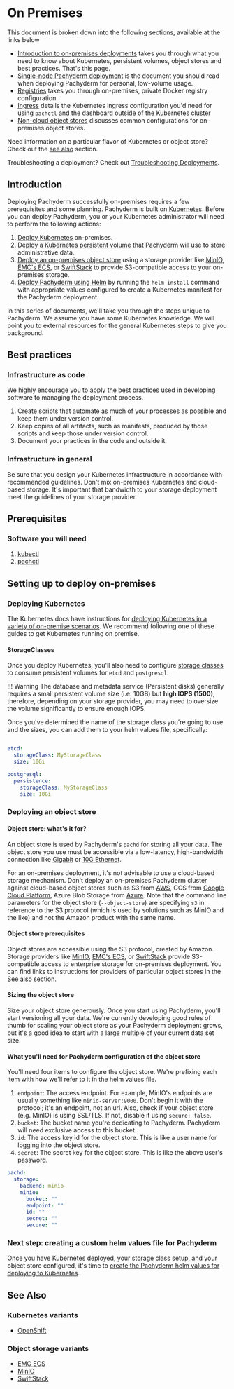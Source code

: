 # On Premises

This document is broken down into the following sections, available at the links below

- [Introduction to on-premises deployments](#introduction) takes you through what you need to know about Kubernetes, persistent volumes, object stores and best practices.  That's this page.
- [Single-node Pachyderm deployment](./single-node.md) is the document you should read when deploying Pachyderm for personal, low-volume usage.
- [Registries](./docker_registries.md) takes you through on-premises, private Docker registry configuration.
- [Ingress](https://docs.pachyderm.com/latest/deploy-manage/deploy/ingress/) details the Kubernetes ingress configuration you'd need for using `pachctl` and the dashboard outside of the Kubernetes cluster
- [Non-cloud object stores](./non-cloud-object-stores.md) discusses common configurations for on-premises object stores.

Need information on a particular flavor of Kubernetes or object store?  Check out the [see also](#see-also) section.

Troubleshooting a deployment? Check out [Troubleshooting Deployments](../../troubleshooting/deploy_troubleshooting.md).

## Introduction

Deploying Pachyderm successfully on-premises requires a few prerequisites and some planning.
Pachyderm is built on [Kubernetes](https://kubernetes.io/).
Before you can deploy Pachyderm, you or your Kubernetes administrator will need to perform the following actions:

1. [Deploy Kubernetes](#deploying-kubernetes) on-premises.
1. [Deploy a Kubernetes persistent volume](#deploying-a-persistent-volume) that Pachyderm will use to store administrative data.
1. [Deploy an on-premises object store](#deploying-an-object-store) using a storage provider like [MinIO](https://min.io), [EMC's ECS](https://www.dellemc.com/storage/ecs/index.htm), or [SwiftStack](https://www.swiftstack.com/) to provide S3-compatible access to your on-premises storage.
1. [Deploy Pachyderm using Helm](./helm_install.md) by running the `helm install` command with appropriate values configured to create a Kubernetes manifest for the Pachyderm deployment.

In this series of documents, we'll take you through the steps unique to Pachyderm.
We assume you have some Kubernetes knowledge.
We will point you to external resources for the general Kubernetes steps to give you background.

## Best practices
### Infrastructure as code

We highly encourage you to apply the best practices used in developing software to managing the deployment process.

1. Create scripts that automate as much of your processes as possible and keep them under version control.
1. Keep copies of all artifacts, such as manifests, produced by those scripts and keep those under version control.
1. Document your practices in the code and outside it.

### Infrastructure in general

Be sure that you design your Kubernetes infrastructure in accordance with recommended guidelines.
Don't mix on-premises Kubernetes and cloud-based storage.
It's important that bandwidth to your storage deployment meet the guidelines of your storage provider.

## Prerequisites

### Software you will need 
    
1. [kubectl](https://kubernetes.io/docs/user-guide/prereqs/)
2. [pachctl](../../../getting_started/local_installation/#install-pachctl)

## Setting up to deploy on-premises

### Deploying Kubernetes

The Kubernetes docs have instructions for [deploying Kubernetes in a variety of on-premise scenarios](https://kubernetes.io/docs/getting-started-guides/#on-premises-vms).
We recommend following one of these guides to get Kubernetes running on premise.

#### StorageClasses 

Once you deploy Kubernetes, you'll also need to configure [storage classes](https://kubernetes.io/docs/concepts/storage/persistent-volumes/#class-1) to consume persistent volumes for `etcd` and `postgresql`.

!!! Warning
    The database and metadata service (Persistent disks) generally requires a small persistent volume size (i.e. 10GB) but **high IOPS (1500)**, therefore, depending on your storage provider, you may need to oversize the volume significantly to ensure enough IOPS.

Once you've determined the name of the storage class you're going to use and the sizes, you can add them to your helm values file, specifically:

```yaml

etcd:
  storageClass: MyStorageClass
  size: 10Gi

postgresql:
  persistence:
    storageClass: MyStorageClass
    size: 10Gi
```

   
### Deploying an object store

#### Object store: what's it for?
An object store is used by Pachyderm's `pachd` for storing all your data. 
The object store you use must be accessible via a low-latency, high-bandwidth connection like [Gigabit](https://en.wikipedia.org/wiki/Gigabit_Ethernet)  or [10G Ethernet](https://en.wikipedia.org/wiki/10_Gigabit_Ethernet).

For an on-premises deployment, 
it's not advisable to use a cloud-based storage mechanism.
Don't deploy an on-premises Pachyderm cluster against cloud-based object stores such as S3 from [AWS](amazon_web_services/index.md), GCS from [Google Cloud Platform](google_cloud_platform.md), Azure Blob Storage from [Azure](azure.md). Note that the command line parameters for the object store (`--object-store`) are specifying `s3` in reference to the S3 protocol (which is used by solutions such as MinIO and the like) and not the Amazon product with the same name.

#### Object store prerequisites

Object stores are accessible using the S3 protocol, created by Amazon. 
Storage providers like [MinIO](https://min.io), [EMC's ECS](https://www.dellemc.com/storage/ecs/index.htm), or [SwiftStack](https://www.swiftstack.com/) provide S3-compatible access to enterprise storage for on-premises deployment. 
You can find links to instructions for providers of particular object stores in the [See also](#see-also) section.

#### Sizing the object store

Size your object store generously.
Once you start using Pachyderm, you'll start versioning all your data.
We're currently developing good rules of thumb for scaling your object store as your Pachyderm deployment grows,
but it's a good idea to start with a large multiple of your current data set size.

#### What you'll need for Pachyderm configuration of the object store
You'll need four items to configure the object store.
We're prefixing each item with how we'll refer to it in the helm values file.

1. `endpoint`: The access endpoint.
   For example, MinIO's endpoints are usually something like `minio-server:9000`. 
   Don't begin it with the protocol; it's an endpoint, not an url. Also, check if your object store (e.g. MinIO) is using SSL/TLS.
   If not, disable it using `secure: false`.
2. `bucket`: The bucket name you're dedicating to Pachyderm. Pachyderm will need exclusive access to this bucket.
3. `id`: The access key id for the object store.  This is like a user name for logging into the object store.
4. `secret`: The secret key for the object store.  This is like the above user's password.

```yaml
pachd:
  storage:
    backend: minio
    minio:
      bucket: ""
      endpoint: ""
      id: ""
      secret: ""
      secure: ""
```

### Next step: creating a custom helm values file for Pachyderm
Once you have Kubernetes deployed, your storage class setup, and your object store configured, it's time to [create the Pachyderm helm values for deploying to Kubernetes](./helm_install.md).

## See Also
### Kubernetes variants
- [OpenShift](./openshift.md)
### Object storage variants
- [EMC ECS](./non-cloud-object-stores.md#emc-ecs)
- [MinIO](./non-cloud-object-stores.md#minio)
- [SwiftStack](./non-cloud-object-stores.md#swiftstack)
